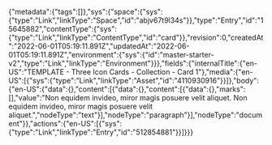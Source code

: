 {"metadata":{"tags":[]},"sys":{"space":{"sys":{"type":"Link","linkType":"Space","id":"abjv67t9l34s"}},"type":"Entry","id":"15645882","contentType":{"sys":{"type":"Link","linkType":"ContentType","id":"card"}},"revision":0,"createdAt":"2022-06-01T05:19:11.891Z","updatedAt":"2022-06-01T05:19:11.891Z","environment":{"sys":{"id":"master-starter-v2","type":"Link","linkType":"Environment"}}},"fields":{"internalTitle":{"en-US":"TEMPLATE - Three Icon Cards - Collection - Card 1"},"media":{"en-US":[{"sys":{"type":"Link","linkType":"Asset","id":"4110930916"}}]},"body":{"en-US":{"data":{},"content":[{"data":{},"content":[{"data":{},"marks":[],"value":"Non equidem invideo, miror magis posuere velit aliquet. Non equidem invideo, miror magis posuere velit aliquet.","nodeType":"text"}],"nodeType":"paragraph"}],"nodeType":"document"}},"actions":{"en-US":[{"sys":{"type":"Link","linkType":"Entry","id":"512854881"}}]}}}